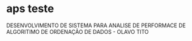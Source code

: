 # aps teste
 DESENVOLVIMENTO DE SISTEMA PARA ANALISE DE PERFORMACE DE ALGORITIMO DE ORDENAÇÃO DE DADOS - OLAVO TITO
